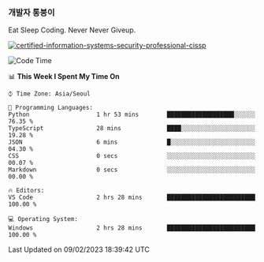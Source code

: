 ### 개발자 통붕이
Eat Sleep Coding.
Never Never Giveup.

[![certified-information-systems-security-professional-cissp](https://user-images.githubusercontent.com/44606727/157613689-acd84ec6-5f8f-4e79-89d9-a8d51f033634.png)](https://www.credly.com/badges/f394a010-85a0-450b-9136-8043af01d71c/public_url)

<!--START_SECTION:waka-->
![Code Time](http://img.shields.io/badge/Code%20Time-1%2C429%20hrs%2057%20mins-blue)

📊 **This Week I Spent My Time On** 

```text
⌚︎ Time Zone: Asia/Seoul

💬 Programming Languages: 
Python                   1 hr 53 mins        ███████████████████░░░░░░   76.35 % 
TypeScript               28 mins             ████░░░░░░░░░░░░░░░░░░░░░   19.28 % 
JSON                     6 mins              █░░░░░░░░░░░░░░░░░░░░░░░░   04.30 % 
CSS                      0 secs              ░░░░░░░░░░░░░░░░░░░░░░░░░   00.07 % 
Markdown                 0 secs              ░░░░░░░░░░░░░░░░░░░░░░░░░   00.00 % 

🔥 Editors: 
VS Code                  2 hrs 28 mins       █████████████████████████   100.00 % 

💻 Operating System: 
Windows                  2 hrs 28 mins       █████████████████████████   100.00 % 

```


 Last Updated on 09/02/2023 18:39:42 UTC
<!--END_SECTION:waka-->
